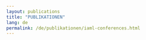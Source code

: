 ```yaml
---
layout: publications
title: "PUBLIKATIONEN"
lang: de
permalink: /de/publikationen/iaml-conferences.html
---
```


